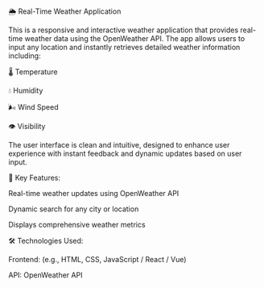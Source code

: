 🌦️ Real-Time Weather Application

This is a responsive and interactive weather application that provides real-time weather data using the OpenWeather API. The app allows users to input any location and instantly retrieves detailed weather information including:

🌡️ Temperature

💧 Humidity

🌬️ Wind Speed

👁️ Visibility

The user interface is clean and intuitive, designed to enhance user experience with instant feedback and dynamic updates based on user input.

🔧 Key Features:

Real-time weather updates using OpenWeather API

Dynamic search for any city or location

Displays comprehensive weather metrics


🛠️ Technologies Used:

Frontend: (e.g., HTML, CSS, JavaScript / React / Vue)

API: OpenWeather API
